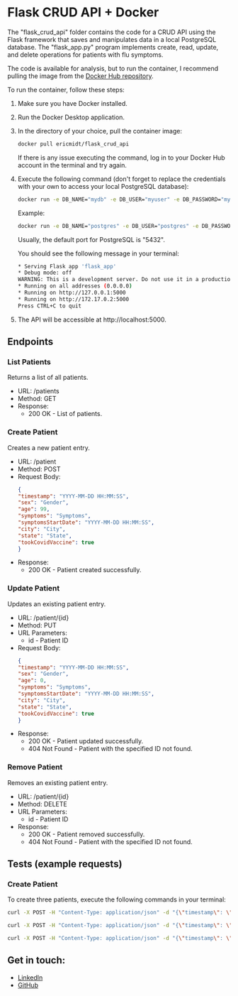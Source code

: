 # Flask CRUD API + Docker

The "flask_crud_api" folder contains the code for a CRUD API using the Flask framework that saves and manipulates data in a local PostgreSQL database. The "flask_app.py" program implements create, read, update, and delete operations for patients with flu symptoms.

The code is available for analysis, but to run the container, I recommend pulling the image from the [Docker Hub repository](https://hub.docker.com/r/ericmidt/flask_crud_api).

To run the container, follow these steps:
1. Make sure you have Docker installed.

2. Run the Docker Desktop application.

3. In the directory of your choice, pull the container image:
    ```bash
    docker pull ericmidt/flask_crud_api
    ```
    If there is any issue executing the command, log in to your Docker Hub account in the terminal and try again.

4. Execute the following command (don't forget to replace the credentials
   with your own to access your local PostgreSQL database):
    ```bash
    docker run -e DB_NAME="mydb" -e DB_USER="myuser" -e DB_PASSWORD="mypassword" -e DB_HOST="host.docker.internal" -e DB_PORT="your_db_port" -p 5000:5000 ericmidt/flask_crud_api:latest
    ```
    Example:
    ```bash
    docker run -e DB_NAME="postgres" -e DB_USER="postgres" -e DB_PASSWORD="12345" -e DB_HOST="host.docker.internal" -e DB_PORT="5432" -p 5000:5000 ericmidt/flask_crud_api:latest
    ```
    Usually, the default port for PostgreSQL is "5432".

    You should see the following message in your terminal:
    ```bash
    * Serving Flask app 'flask_app'
    * Debug mode: off
    WARNING: This is a development server. Do not use it in a production deployment. Use a production WSGI server instead.
    * Running on all addresses (0.0.0.0)
    * Running on http://127.0.0.1:5000
    * Running on http://172.17.0.2:5000
    Press CTRL+C to quit
    ```
5. The API will be accessible at http://localhost:5000.

## Endpoints
### List Patients
Returns a list of all patients.

- URL: /patients
- Method: GET
- Response:
    - 200 OK - List of patients.

### Create Patient
Creates a new patient entry.

- URL: /patient
- Method: POST
- Request Body:
    ```json
    {
    "timestamp": "YYYY-MM-DD HH:MM:SS",
    "sex": "Gender",
    "age": 99,
    "symptoms": "Symptoms",
    "symptomsStartDate": "YYYY-MM-DD HH:MM:SS",
    "city": "City",
    "state": "State",
    "tookCovidVaccine": true
    }
    ```
- Response:
    - 200 OK - Patient created successfully.

### Update Patient
Updates an existing patient entry.

- URL: /patient/{id}
- Method: PUT
- URL Parameters:
    - id - Patient ID
- Request Body:
    ```json
    {
    "timestamp": "YYYY-MM-DD HH:MM:SS",
    "sex": "Gender",
    "age": 0,
    "symptoms": "Symptoms",
    "symptomsStartDate": "YYYY-MM-DD HH:MM:SS",
    "city": "City",
    "state": "State",
    "tookCovidVaccine": true
    }
    ```
- Response:
    - 200 OK - Patient updated successfully.
    - 404 Not Found - Patient with the specified ID not found.

### Remove Patient
Removes an existing patient entry.

- URL: /patient/{id}
- Method: DELETE
- URL Parameters:
    - id - Patient ID
- Response:
    - 200 OK - Patient removed successfully.
    - 404 Not Found - Patient with the specified ID not found.

## Tests (example requests)
### Create Patient
To create three patients, execute the following commands in your terminal:

```bash
curl -X POST -H "Content-Type: application/json" -d "{\"timestamp\": \"2023-08-18T12:00:00Z\", \"sex\": \"Female\", \"age\": 25, \"symptoms\": \"Headache, Fatigue\", \"symptomsStartDate\": \"2023-08-18T00:00:00Z\", \"city\": \"Curitiba\", \"state\": \"PR\", \"tookCovidVaccine\": true}" http://localhost:5000/patient

curl -X POST -H "Content-Type: application/json" -d "{\"timestamp\": \"2023-08-19T12:00:00Z\", \"sex\": \"Male\", \"age\": 74, \"symptoms\": \"Cough, Runny nose\", \"symptomsStartDate\": \"2023-08-18T00:00:00Z\", \"city\": \"Curitiba\", \"state\": \"PR\", \"tookCovidVaccine\": false}" http://localhost:5000/patient

curl -X POST -H "Content-Type: application/json" -d "{\"timestamp\": \"2023-08-20T12:00:00Z\", \"sex\": \"Female\", \"age\": 36
```

## Get in touch:

- [LinkedIn](https://www.linkedin.com/in/ericmidt/)
- [GitHub](https://github.com/ericmidt)